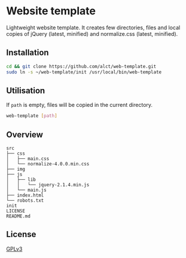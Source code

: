 # Website template

Lightweight website template. It creates few directories, files and local copies of jQuery (latest, minified) and normalize.css (latest, minified).

## Installation

```bash
cd && git clone https://github.com/alct/web-template.git
sudo ln -s ~/web-template/init /usr/local/bin/web-template
```

## Utilisation

If `path` is empty, files will be copied in the current directory.

```bash
web-template [path]
```

## Overview

    src
    ├── css
    │   ├── main.css
    │   └── normalize-4.0.0.min.css
    ├── img
    ├── js
    │   ├── lib
    │   │   └── jquery-2.1.4.min.js
    │   └── main.js
    ├── index.html
    └── robots.txt
    init
    LICENSE
    README.md

## License

[GPLv3](LICENSE)
